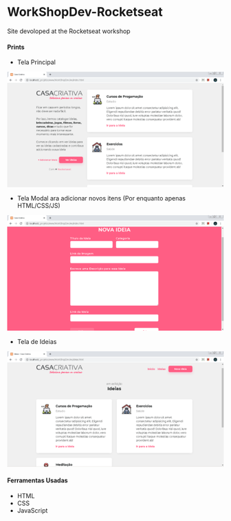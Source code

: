 # WorkShopDev-Rocketseat
Site devoloped at the Rocketseat workshop 

#### Prints 

  - Tela Principal 
  
![Index](print_index.PNG?raw=true)

  - Tela Modal ara adicionar novos itens (Por enquanto apenas HTML/CSS/JS)
   
![Modal](print_adicionar_ideias.PNG?raw=true)

  - Tela de Ideias 
    
![Tela de Ideias](print_ideias.PNG?raw=true)

#### Ferramentas Usadas 
  - HTML
  - CSS
  - JavaScript
